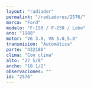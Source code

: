 ```yaml
---
layout: "radiador"
permalink: "/radiadores/2576/"
marca: "Ford"
modelo: "F-150 / F-250 / Lobo"
ano: "1988"
motor: "V6 3.8, V8 5.0,5.8"
transmision: "Automática"
parte: "432186"
clima: "Con clima"
alto: "27 5/8"
ancho: "18 1/2"
observaciones: ""
id: "2576"
---
```



